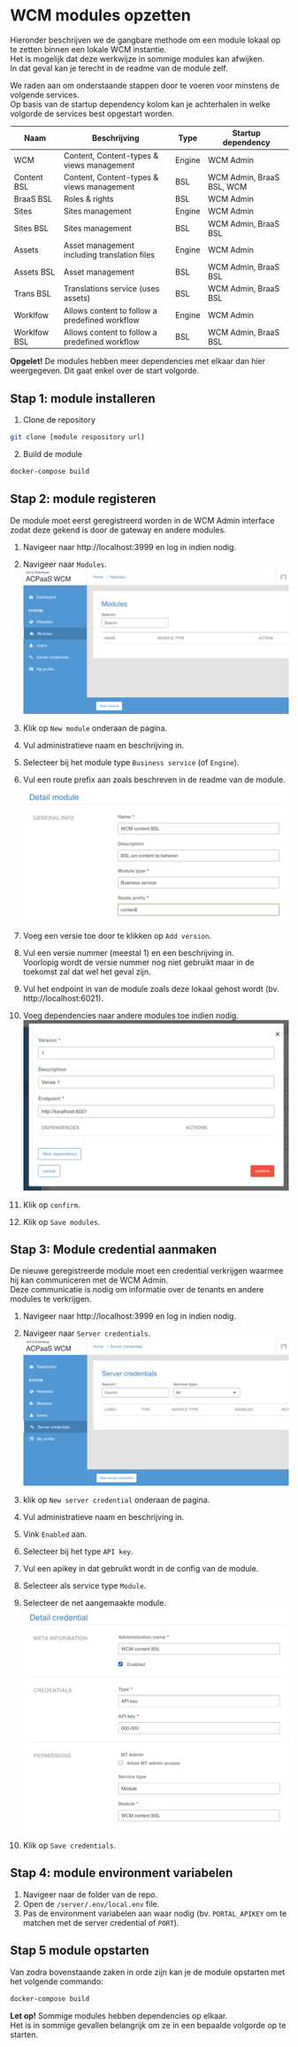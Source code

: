 # WCM modules opzetten

Hieronder beschrijven we de gangbare methode om een module lokaal op te zetten binnen een lokale WCM instantie.\
Het is mogelijk dat deze werkwijze in sommige modules kan afwijken.\
In dat geval kan je terecht in de readme van de module zelf.

We raden aan om onderstaande stappen door te voeren voor minstens de volgende services.\
Op basis van de startup dependency kolom kan je achterhalen in welke volgorde de services best opgestart worden.

| Naam         | Beschrijving                                   | Type   | Startup dependency        |
|--------------|------------------------------------------------|--------|---------------------------|
| WCM          | Content, Content-types & views management      | Engine | WCM Admin                 |
| Content BSL  | Content, Content-types & views management      | BSL    | WCM Admin, BraaS BSL, WCM |
| BraaS BSL    | Roles & rights                                 | BSL    | WCM Admin                 |
| Sites        | Sites management                               | Engine | WCM Admin                 |
| Sites BSL    | Sites management                               | BSL    | WCM Admin, BraaS BSL      |
| Assets       | Asset management including translation files   | Engine | WCM Admin                 |
| Assets BSL   | Asset management                               | BSL    | WCM Admin, BraaS BSL      |
| Trans BSL    | Translations service (uses assets)             | BSL    | WCM Admin, BraaS BSL      |
| Worklfow     | Allows content to follow a predefined workflow | Engine | WCM Admin                 |
| Worklfow BSL | Allows content to follow a predefined workflow | BSL    | WCM Admin, BraaS BSL      |

**Opgelet!** De modules hebben meer dependencies met elkaar dan hier weergegeven. Dit gaat enkel over de start volgorde.

## Stap 1: module installeren

1. Clone de repository
```bash
git clone [module respository url]
```
2. Build de module
```bash
docker-compose build
```

## Stap 2: module registeren
De module moet eerst geregistreerd worden in de WCM Admin interface zodat deze gekend is door de gateway en andere modules.

1. Navigeer naar http://localhost:3999 en log in indien nodig.
2. Navigeer naar `Modules`.
  ![Modules overzicht in WCM Admin interface](../../../assets/wcm-admin-modules-overview.png ':size=600')

3. Klik op `New module` onderaan de pagina.
4. Vul administratieve naam en beschrijving in.
5. Selecteer bij het module type `Business service` (of `Engine`).
6. Vul een route prefix aan zoals beschreven in de readme van de module.
  ![Module aanmaken in WCM Admin interface](../../../assets/wcm-admin-modules-general-info.png ':size=600')

7. Voeg een versie toe door te klikken op `Add version`.
8. Vul een versie nummer (meestal 1) en een beschrijving in.\
  Voorlopig wordt de versie nummer nog niet gebruikt maar in de toekomst zal dat wel het geval zijn.
9. Vul het endpoint in van de module zoals deze lokaal gehost wordt (bv. http://localhost:6021).
10. Voeg dependencies naar andere modules toe indien nodig.
  ![Module versie aanmaken in WCM Admin interface](../../../assets/wcm-admin-modules-version.png ':size=500')

11. Klik op `confirm`.
12. Klik op `Save modules`.

## Stap 3: Module credential aanmaken
De nieuwe geregistreerde module moet een credential verkrijgen waarmee hij kan communiceren met de WCM Admin.\
Deze communicatie is nodig om informatie over de tenants en andere modules te verkrijgen.


1. Navigeer naar http://localhost:3999 en log in indien nodig.
2. Navigeer naar `Server credentials`.
  ![Server credentials overzicht in WCM Admin interface](../../../assets/wcm-admin-credentials-overview.png ':size=600')

3. klik op `New server credential` onderaan de pagina.
4. Vul administratieve naam en beschrijving in.
5. Vink `Enabled` aan.
6. Selecteer bij het type `API key`.
7. Vul een apikey in dat gebruikt wordt in de config van de module.
8. Selecteer als service type `Module`.
9. Selecteer de net aangemaakte module.
  ![Server credentials aanmaken in WCM Admin interface](../../../assets/wcm-admin-credentials-create.png ':size=600')

10. Klik op `Save credentials`.

## Stap 4: module environment variabelen
1. Navigeer naar de folder van de repo.
2. Open de `/server/.env/local.env` file.
3. Pas de environment variabelen aan waar nodig (bv. `PORTAL_APIKEY` om te matchen met de server credential of `PORT`).

## Stap 5 module opstarten

Van zodra bovenstaande zaken in orde zijn kan je de module opstarten met het volgende commando:

```bash
docker-compose build
```

**Let op!** Sommige modules hebben dependencies op elkaar.\
Het is in sommige gevallen belangrijk om ze in een bepaalde volgorde op te starten.
